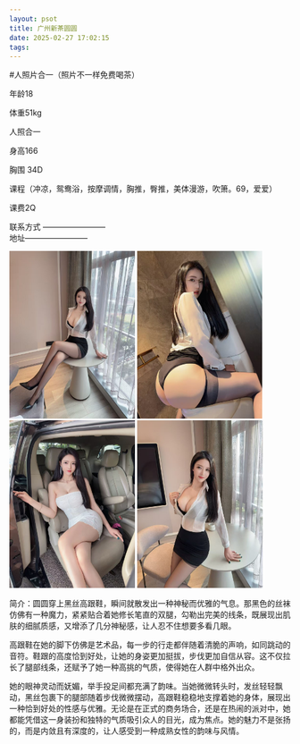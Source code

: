 ```yaml
---
layout: psot
title: 广州新茶圆圆
date: 2025-02-27 17:02:15
tags:
---
```


[//]: # (# 广州佛山新茶（圆圆）)
#人照片合一（照片不一样免费喝茶）

年龄18

体重51kg

人照合一

身高166

胸围 34D

课程（冲凉，鸳鸯浴，按摩调情，胸推，臀推，美体漫游，吹箫。69，爱爱）

课费2Q

联系方式 ————————  
地址————————

<img src="images\5.jpg" height="300">
<img src="images\6.jpg" height="300">
<img src="images\7.jpg" height="300">
<img src="images\8.jpg" height="300">





简介：圆圆穿上黑丝高跟鞋，瞬间就散发出一种神秘而优雅的气息。那黑色的丝袜仿佛有一种魔力，紧紧贴合着她修长笔直的双腿，勾勒出完美的线条，既展现出肌肤的细腻质感，又增添了几分神秘感，让人忍不住想要多看几眼。

高跟鞋在她的脚下仿佛是艺术品，每一步的行走都伴随着清脆的声响，如同跳动的音符。鞋跟的高度恰到好处，让她的身姿更加挺拔，步伐更加自信从容。这不仅拉长了腿部线条，还赋予了她一种高挑的气质，使得她在人群中格外出众。

她的眼神灵动而妩媚，举手投足间都充满了韵味。当她微微转头时，发丝轻轻飘动，黑丝包裹下的腿部随着步伐微微摆动，高跟鞋稳稳地支撑着她的身体，展现出一种恰到好处的性感与优雅。无论是在正式的商务场合，还是在热闹的派对中，她都能凭借这一身装扮和独特的气质吸引众人的目光，成为焦点。她的魅力不是张扬的，而是内敛且有深度的，让人感受到一种成熟女性的韵味与风情。
